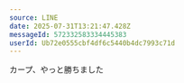 ```yaml
---
source: LINE
date: 2025-07-31T13:21:47.428Z
messageId: 572332583334445383
userId: Ub72e0555cbf4df6c5440b4dc7993c71d
---
```


カープ、やっと勝ちました